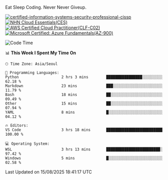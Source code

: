Eat Sleep Coding.
Never Never Giveup.

[![certified-information-systems-security-professional-cissp](https://github.com/user-attachments/assets/d259884f-7f9a-4d80-a663-6968ead7464a)](https://www.credly.com/badges/f394a010-85a0-450b-9136-8043af01d71c/public_url)
[![NHN Cloud Essentials(CES)](https://github.com/user-attachments/assets/f405dcae-c923-424d-927f-e993bac10fa9)](https://www.nhncloud.com/kr/edu/certification/search)
[![AWS Certified Cloud Practitioner(CLF-C02)](https://github.com/user-attachments/assets/5199a6f5-42d5-4e70-b493-16c3fd42e691)](https://www.credly.com/badges/235e2b66-a782-4a21-ac77-ac4e42037113)
[![Microsoft Certified: Azure Fundamentals(AZ-900)](https://github.com/user-attachments/assets/7eb23f86-6311-42f9-83ab-166a25656710)](https://learn.microsoft.com/en-us/users/tiaz0128/credentials/ca6706271c8233ef)

<!--START_SECTION:waka-->
![Code Time](http://img.shields.io/badge/Code%20Time-4%2C339%20hrs%2037%20mins-blue)

📊 **This Week I Spent My Time On** 

```text
🕑︎ Time Zone: Asia/Seoul

💬 Programming Languages: 
Python                   2 hrs 3 mins        ████████████████░░░░░░░░░   62.18 % 
Markdown                 23 mins             ███░░░░░░░░░░░░░░░░░░░░░░   11.79 % 
Bash                     18 mins             ██░░░░░░░░░░░░░░░░░░░░░░░   09.49 % 
Other                    15 mins             ██░░░░░░░░░░░░░░░░░░░░░░░   07.94 % 
YAML                     8 mins              █░░░░░░░░░░░░░░░░░░░░░░░░   04.12 % 

🔥 Editors: 
VS Code                  3 hrs 18 mins       █████████████████████████   100.00 % 

💻 Operating System: 
WSL                      3 hrs 13 mins       ████████████████████████░   97.42 % 
Windows                  5 mins              █░░░░░░░░░░░░░░░░░░░░░░░░   02.58 % 
```


 Last Updated on 15/08/2025 18:41:17 UTC
<!--END_SECTION:waka-->
